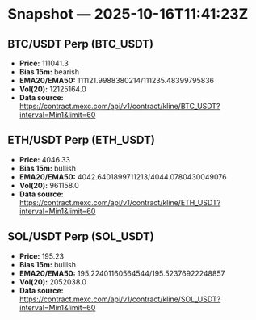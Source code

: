 # Snapshot — 2025-10-16T11:41:23Z

## BTC/USDT Perp (BTC_USDT)
- **Price:** 111041.3
- **Bias 15m:** bearish
- **EMA20/EMA50:** 111121.9988380214/111235.48399795836
- **Vol(20):** 12125164.0
- **Data source:** https://contract.mexc.com/api/v1/contract/kline/BTC_USDT?interval=Min1&limit=60

## ETH/USDT Perp (ETH_USDT)
- **Price:** 4046.33
- **Bias 15m:** bullish
- **EMA20/EMA50:** 4042.6401899711213/4044.0780430049076
- **Vol(20):** 961158.0
- **Data source:** https://contract.mexc.com/api/v1/contract/kline/ETH_USDT?interval=Min1&limit=60

## SOL/USDT Perp (SOL_USDT)
- **Price:** 195.23
- **Bias 15m:** bullish
- **EMA20/EMA50:** 195.22401160564544/195.52376922248857
- **Vol(20):** 2052038.0
- **Data source:** https://contract.mexc.com/api/v1/contract/kline/SOL_USDT?interval=Min1&limit=60
